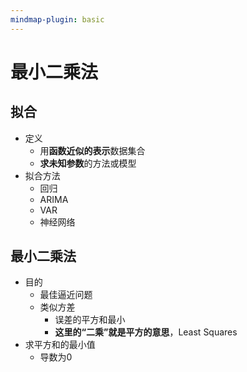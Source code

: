 ```yaml
---
mindmap-plugin: basic
---
```


# 最小二乘法

## 拟合
- 定义
    - 用**函数近似的表示**数据集合
    - **求未知参数**的方法或模型
- 拟合方法
    - 回归
    - ARIMA
    - VAR
    - 神经网络

## 最小二乘法
- 目的
    - 最佳逼近问题
    - 类似方差
        - 误差的平方和最小
        - **这里的“二乘”就是平方的意思**，Least Squares
- 求平方和的最小值
    - 导数为0